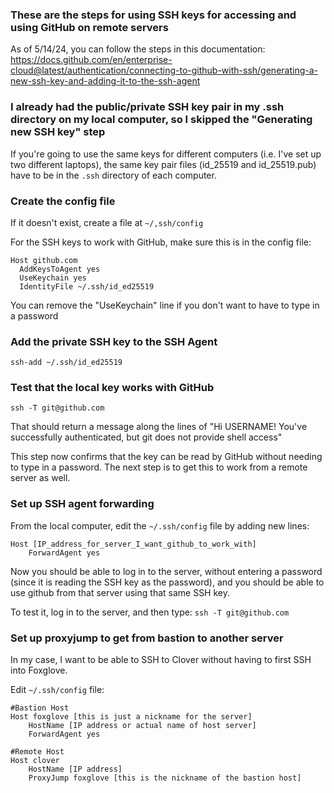 ### These are the steps for using SSH keys for accessing and using GitHub on remote servers
As of 5/14/24, you can follow the steps in this documentation:  
https://docs.github.com/en/enterprise-cloud@latest/authentication/connecting-to-github-with-ssh/generating-a-new-ssh-key-and-adding-it-to-the-ssh-agent

### I already had the public/private SSH key pair in my .ssh directory on my local computer, so I skipped the "Generating new SSH key" step

If you're going to use the same keys for different computers (i.e. I've set up two different laptops), the same key pair files (id_25519 and id_25519.pub) have to be in the `.ssh` directory of each computer.

### Create the config file

If it doesn't exist, create a file at `~/,ssh/config`

For the SSH keys to work with GitHub, make sure this is in the config file:
```
Host github.com
  AddKeysToAgent yes
  UseKeychain yes
  IdentityFile ~/.ssh/id_ed25519
```

You can remove the "UseKeychain" line if you don't want to have to type in a password

### Add the private SSH key to the SSH Agent
`ssh-add ~/.ssh/id_ed25519`

### Test that the local key works with GitHub
`ssh -T git@github.com`

That should return a message along the lines of "Hi USERNAME! You've successfully authenticated, but git does not provide shell access"

This step now confirms that the key can be read by GitHub without needing to type in a password. The next step is to get this to work from a remote server as well.

### Set up SSH agent forwarding
From the local computer, edit the `~/.ssh/config` file by adding new lines:
```
Host [IP_address_for_server_I_want_github_to_work_with]
	ForwardAgent yes
```

Now you should be able to log in to the server, without entering a password (since it is reading the SSH key as the password), and you should be able to use github from that server using that same SSH key.

To test it, log in to the server, and then type:
`ssh -T git@github.com`

### Set up proxyjump to get from bastion to another server
In my case, I want to be able to SSH to Clover without having to first SSH into Foxglove.

Edit `~/.ssh/config` file:

```
#Bastion Host
Host foxglove [this is just a nickname for the server]
	HostName [IP address or actual name of host server]
	ForwardAgent yes

#Remote Host
Host clover
	HostName [IP address]
	ProxyJump foxglove [this is the nickname of the bastion host]
```


